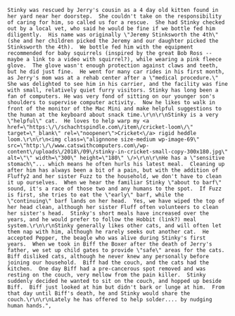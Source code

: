     Stinky was rescued by Jerry's cousin as a 4 day old kitten found in her yard near her doorstep.  She couldn't take on the responsibility of caring for him, so called us for a rescue.  She had Stinky checked out by a local vet, who said he would be fine if we bottle fed him diligently.  His name was originally \"Jeremy Stinksworth the 4th\" (she and her children picked the Jeremy and our daughter picked the Stinksworth the 4th).  We bottle fed him with the equipment recommended for baby squirrels (inspired by the great Bob Ross -- maybe a link to a video with squirrel?), while wearing a pink fleece glove.  The glove wasn't enough protection against claws and teeth, but he did just fine.  He went for many car rides in his first month, as Jerry's mom was at a rehab center after a \"medical procedure.\"  She was delighted to see him in his carrier, and the facility was fine with small, relatively quiet furry visitors. Stinky has long been a fan of computers. He was very fond of sitting on our younger son's shoulders to supervise computer activity.  Now he likes to walk in front of the monitor of the Mac Mini and make helpful suggestions to the human at the keyboard about snack time.\r\n\r\nStinky is a very \"helpful\" cat.  He loves to help warp my <a href=\"https:\/\/schachtspindle.com\/item\/cricket-loom\/\" target=\"_blank\" rel=\"noopener\">Cricket<\/a> rigid heddle loom.\r\n\r\n<img class=\"alignnone size-medium wp-image-69\" src=\"http:\/\/www.catswithcomputers.com\/wp-content\/uploads\/2018\/09\/stinky-in-cricket-small-copy-300x180.jpg\" alt=\"\" width=\"300\" height=\"180\" \/>\r\n\r\nHe has a \"sensitive stomach\"... which means he often hurls his latest meal.  Cleaning up after him has always been a bit of a pain, but with the addition of Fluffy2 and her sister Fuzz to the household, we don't have to clean it up ourselves.  When we hear the familiar Stinky \"about to barf\" sound, it's a race of those two and any humans to the spot.  If Fuzz is first, she tries to eat the \"early\" barf, while the \"continuing\" barf lands on her head.  Yes, we have wiped the top of her head clean, although her sister Fluff often volunteers to clean her sister's head.  Stinky's short meals have increased over the years, and he would prefer to follow the Hobbit (link?) meal system.\r\n\r\nStinky generally likes other cats, and will often let them nap with him, although he rarely seeks out another cat.  He accepted Pepper, the beagle who was alive during Stinky's first years.  When we took in Biff the Boxer after the death of Jerry's father, we set up child gates to provide \"safe\" areas for the cats.  Biff disliked cats, although he never knew any personally before joining our household.  Biff had the couch, and the cats had the kitchen.  One day Biff had a pre-cancerous spot removed and was resting on the couch, very mellow from the pain killer.  Stinky suddenly decided he wanted to sit on the couch, and hopped up beside Biff.  Biff just looked at him but didn't bark or lunge at him.  From that day until Biff's death, he and Stinky would share the couch.\r\n\r\nLately he has offered to help solder.... by nudging human hands.",
